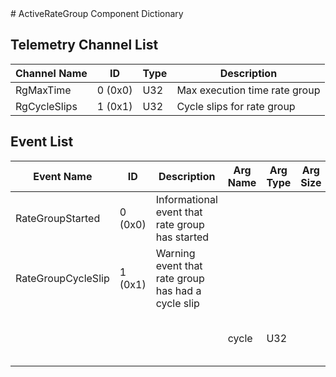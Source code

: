 <title>ActiveRateGroup Component Dictionary</title>
# ActiveRateGroup Component Dictionary


## Telemetry Channel List

|Channel Name|ID|Type|Description|
|---|---|---|---|
|RgMaxTime|0 (0x0)|U32|Max execution time rate group|
|RgCycleSlips|1 (0x1)|U32|Cycle slips for rate group|

## Event List

|Event Name|ID|Description|Arg Name|Arg Type|Arg Size|Description
|---|---|---|---|---|---|---|
|RateGroupStarted|0 (0x0)|Informational event that rate group has started| | | | |
|RateGroupCycleSlip|1 (0x1)|Warning event that rate group has had a cycle slip| | | | |
| | | |cycle|U32||The cycle where the cycle occurred|    
